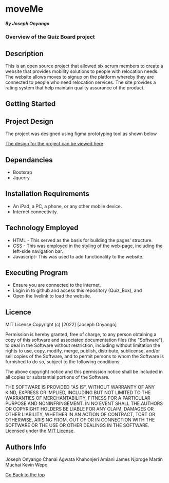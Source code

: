 # moveMe
##### By Joseph Onyango 
### Overview of the Quiz Board project

## Description
<p>This is an open source project that allowed six scrum members to create a website that provides mobility solutions to people with relocation needs. The website allows moves to signup on the platform whereby they are connected to people who need relocation services. The site provides a rating system that help maintain quality assurance of the product.</p>

## Getting Started
## Project Design
<p>The project was designed using figma prototyping tool as shown below</P>

[The design for the project can be viewed here](https://www.figma.com/file/PfTRJeQftrEepBaOBiGAEC/House-Movers?node-id=0%3A1)

## Dependancies 
* Bootsrap
* Jquerry
## Installation Requirements
* An iPad, a PC, a phone, or any other mobile device.
* Internet connectivity.
## Technology Employed
* HTML - This served as the basis for building the pages' structure.
* CSS - This was employed in the styling of the web-page, including the left-side navigation bar.
* Javascript- This was used to add functionality to the website.

## Executing Program
 * Ensure you are connected to the internet,
 * Login in to github and access this repository (Quiz_Box), and 
 * Open the livelink to load the website.

## Licence
MIT License
Copyright (c) [2022] [Joseph Onyango]

Permission is hereby granted, free of charge, to any person obtaining a copy
of this software and associated documentation files (the "Software"), to deal
in the Software without restriction, including without limitation the rights
to use, copy, modify, merge, publish, distribute, sublicense, and/or sell
copies of the Software, and to permit persons to whom the Software is
furnished to do so, subject to the following conditions:

The above copyright notice and this permission notice shall be included in all
copies or substantial portions of the Software.

THE SOFTWARE IS PROVIDED "AS IS", WITHOUT WARRANTY OF ANY KIND, EXPRESS OR
IMPLIED, INCLUDING BUT NOT LIMITED TO THE WARRANTIES OF MERCHANTABILITY,
FITNESS FOR A PARTICULAR PURPOSE AND NONINFRINGEMENT. IN NO EVENT SHALL THE
AUTHORS OR COPYRIGHT HOLDERS BE LIABLE FOR ANY CLAIM, DAMAGES OR OTHER
LIABILITY, WHETHER IN AN ACTION OF CONTRACT, TORT OR OTHERWISE, ARISING FROM,
OUT OF OR IN CONNECTION WITH THE SOFTWARE OR THE USE OR OTHER DEALINGS IN THE
SOFTWARE.
Licensed under the [MIT License](LICENSE). 

## Authors Info

Joseph Onyango
Chanai Agwata
Khahonjeri Amiani
James Njoroge
Martin Muchai
Kevin Wepo

[Go Back to the top](#portfolio)